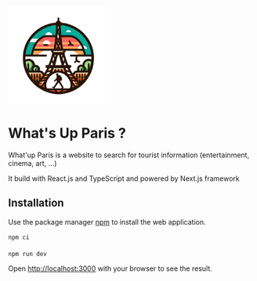 <img src="./public/Whats-up-paris.png" alt="Alt *text*" title="What's up Paris ?!*" width="200" height="200"> 

# What's Up Paris ?

What'up Paris is a website to search for tourist information (entertainment, cinema, art, ...)

It build with React.js and TypeScript and powered by Next.js framework

## Installation

Use the package manager [npm](https://www.npmjs.com/) to install the web application.


```bash
npm ci

npm run dev
```

Open [http://localhost:3000](http://localhost:3000) with your browser to see the result.
